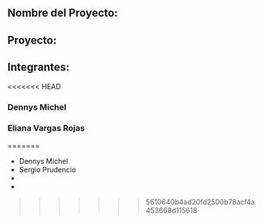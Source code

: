 ## Nombre del Proyecto:
## Proyecto:

## Integrantes:
<<<<<<< HEAD
### Dennys Michel
### Eliana Vargas Rojas 
=======
- Dennys Michel
- Sergio Prudencio
- 
-
>>>>>>> 5610640b4ad20fd2500b78acf4a453668d115618

